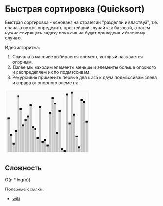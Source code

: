 # Быстрая сортировка (Quicksort)

Быстрая сортировка - основана на стратегии "разделяй и властвуй", т.е. сначала нужно определить простейший случай как базовый, а затем нужно сокращать задачу пока она не будет приведена к базовому случаю.

Идея алгоритма:
1) Сначала в массиве выбирается элемент, который называется опорным.
2) Далее мы находим элементы меньше и элементы больше опорного и распределяем их по подмассивам.
3) Рекурсивно применить первые два шага к двум подмассивам слева и справа от опорного элемента. 

![Alt text](Sorting_quicksort_anim.gif)

## Сложность
O(n * log(n))

Полезные ссылки:
* [wiki](https://ru.wikipedia.org/wiki/%D0%91%D1%8B%D1%81%D1%82%D1%80%D0%B0%D1%8F_%D1%81%D0%BE%D1%80%D1%82%D0%B8%D1%80%D0%BE%D0%B2%D0%BA%D0%B0)